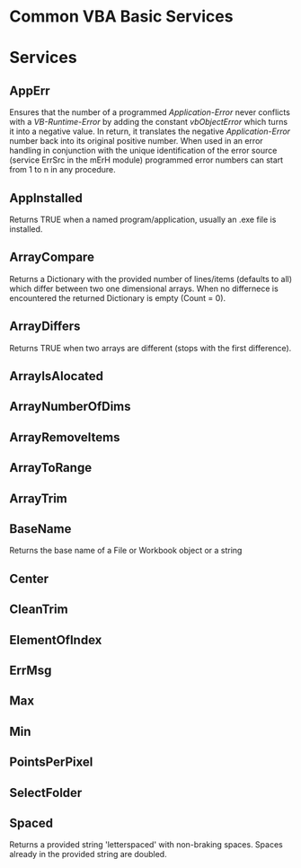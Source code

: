 # Common VBA Basic Services
# Services
## AppErr
Ensures that the number of a programmed _Application-Error_ never conflicts with a _VB-Runtime-Error_ by adding the constant _vbObjectError_ which turns it into a
negative value. In return, it translates the negative _Application-Error_ number back into its original positive number.
When used in an error handling in conjunction with the unique identification of the error source (service ErrSrc in the mErH module) programmed error numbers can start from 1 to n in any procedure.
## AppInstalled
Returns TRUE when a named program/application, usually an .exe file is installed.
## ArrayCompare
Returns a Dictionary with the provided number of lines/items (defaults to all) which differ between two one dimensional arrays. When no differnece is encountered the returned Dictionary is empty (Count = 0).
## ArrayDiffers
Returns TRUE when two arrays are different (stops with the first difference).
## ArrayIsAlocated
## ArrayNumberOfDims
## ArrayRemoveItems
## ArrayToRange
## ArrayTrim
## BaseName
Returns the base name of a File or Workbook object or a string
## Center
## CleanTrim
## ElementOfIndex
## ErrMsg
## Max
## Min
## PointsPerPixel
## SelectFolder
## Spaced
Returns a provided string 'letterspaced' with non-braking spaces. Spaces already in the provided string are doubled.


